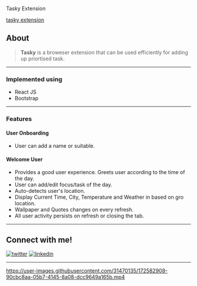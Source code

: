 Tasky Extension

[tasky extension](https://taskyextesion.vercel.app/)

## About

> **Tasky** is a broweser extension that can be used efficiently for adding up priortised task.

---

### Implemented using

- React JS
- Bootstrap

---

### Features

#### User Onboarding

- User can add a name or suitable.

#### Welcome User

- Provides a good user experience. Greets user according to the time of the day.
- User can add/edit focus/task of the day.
- Auto-detects user's location.
- Display Current Time, City, Temperature and Weather in based on gro location.
- Wallpaper and Quotes changes on every refresh.
- All user activity persists on refresh or closing the tab.

---

## Connect with me!

[![twitter](https://img.shields.io/badge/twitter-1DA1F2?style=for-the-badge&logo=twitter&logoColor=white)](https://twitter.com/anupkgurung)
[![linkedin](https://img.shields.io/badge/linkedin-0A66C2?style=for-the-badge&logo=linkedin&logoColor=white)](https://www.linkedin.com/in/anup-gurung-70b78788/)

---


https://user-images.githubusercontent.com/31470135/172582908-90cbc8aa-05b7-4145-8a08-dcc9649a165b.mp4

